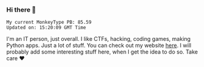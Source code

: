 ### Hi there 👋
<!-- PB START -->
```
My current MonkeyType PB: 85.59
Updated on: 15:20:09 GMT Time
```
<!-- PB END -->
I'm an IT person, just overall. I like CTFs, hacking, coding games, making Python apps. Just a lot of stuff.
You can check out my website [here](https://skill3472.github.io/).
I will probably add some interesting stuff here, when I get the idea to do so. Take care ❤️
